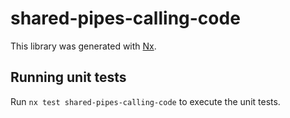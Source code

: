 # shared-pipes-calling-code

This library was generated with [Nx](https://nx.dev).

## Running unit tests

Run `nx test shared-pipes-calling-code` to execute the unit tests.
